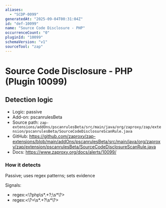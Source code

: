 ```yaml
---
aliases:
  - "SCDP-0099"
generatedAt: "2025-09-04T00:31:04Z"
id: "def-10099"
name: "Source Code Disclosure - PHP"
occurrenceCount: "0"
pluginId: "10099"
schemaVersion: "v1"
sourceTool: "zap"
---
```


# Source Code Disclosure - PHP (Plugin 10099)

## Detection logic

- Logic: passive
- Add-on: pscanrulesBeta
- Source path: `zap-extensions/addOns/pscanrulesBeta/src/main/java/org/zaproxy/zap/extension/pscanrulesBeta/SourceCodeDisclosureScanRule.java`
- GitHub: https://github.com/zaproxy/zap-extensions/blob/main/addOns/pscanrulesBeta/src/main/java/org/zaproxy/zap/extension/pscanrulesBeta/SourceCodeDisclosureScanRule.java
- Docs: https://www.zaproxy.org/docs/alerts/10099/

### How it detects

Passive; uses regex patterns; sets evidence

Signals:
- regex:<\\?php\\s*.+?;\\s*\\?>
- regex:<\\?=\\s*.+?\\s*\\?>

